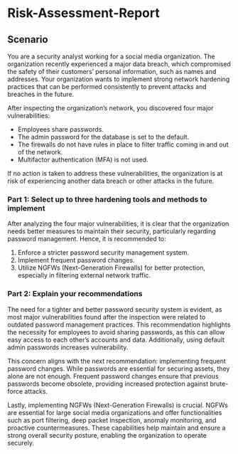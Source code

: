 # Risk-Assessment-Report

## Scenario
You are a security analyst working for a social media organization. The organization recently experienced a major data breach, which compromised the safety of their customers’ personal information, such as names and addresses. Your organization wants to implement strong network hardening practices that can be performed consistently to prevent attacks and breaches in the future.

After inspecting the organization’s network, you discovered four major vulnerabilities:

- Employees share passwords.
- The admin password for the database is set to the default.
- The firewalls do not have rules in place to filter traffic coming in and out of the network.
- Multifactor authentication (MFA) is not used.

If no action is taken to address these vulnerabilities, the organization is at risk of experiencing another data breach or other attacks in the future.

### Part 1: Select up to three hardening tools and methods to implement

After analyzing the four major vulnerabilities, it is clear that the organization needs better measures to maintain their security, particularly regarding password management. Hence, it is recommended to:
1. Enforce a stricter password security management system.
2. Implement frequent password changes.
3. Utilize NGFWs (Next-Generation Firewalls) for better protection, especially in filtering external network traffic.

### Part 2: Explain your recommendations

The need for a tighter and better password security system is evident, as most major vulnerabilities found after the inspection were related to outdated password management practices. This recommendation highlights the necessity for employees to avoid sharing passwords, as this can allow easy access to each other’s accounts and data. Additionally, using default admin passwords increases vulnerability.

This concern aligns with the next recommendation: implementing frequent password changes. While passwords are essential for securing assets, they alone are not enough. Frequent password changes ensure that previous passwords become obsolete, providing increased protection against brute-force attacks.

Lastly, implementing NGFWs (Next-Generation Firewalls) is crucial. NGFWs are essential for large social media organizations and offer functionalities such as port filtering, deep packet inspection, anomaly monitoring, and proactive countermeasures. These capabilities help maintain and ensure a strong overall security posture, enabling the organization to operate securely.
